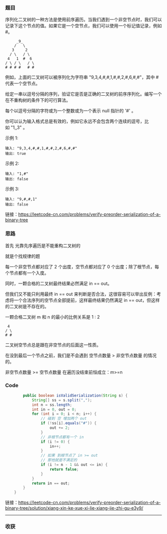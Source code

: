 ### 题目

序列化二叉树的一种方法是使用前序遍历。当我们遇到一个非空节点时，我们可以记录下这个节点的值。如果它是一个空节点，我们可以使用一个标记值记录，例如 #。
```
     _9_
    /   \
   3     2
  / \   / \
 4   1  #  6
/ \ / \   / \
# # # #   # #
```
例如，上面的二叉树可以被序列化为字符串 "9,3,4,#,#,1,#,#,2,#,6,#,#"，其中 # 代表一个空节点。

给定一串以逗号分隔的序列，验证它是否是正确的二叉树的前序序列化。编写一个在不重构树的条件下的可行算法。

每个以逗号分隔的字符或为一个整数或为一个表示 null 指针的 '#' 。

你可以认为输入格式总是有效的，例如它永远不会包含两个连续的逗号，比如 "1,,3" 。

示例 1:
```
输入: "9,3,4,#,#,1,#,#,2,#,6,#,#"
输出: true
```
示例 2:
```
输入: "1,#"
输出: false
```
示例 3:
```
输入: "9,#,#,1"
输出: false
```

链接：https://leetcode-cn.com/problems/verify-preorder-serialization-of-a-binary-tree

### 思路

首先 光靠先序遍历是不能重构二叉树的

就是个找规律的题

每一个非空节点都对应了 2 个出度，空节点都对应了 0 个出度；除了根节点，每个节点都有一个入度。

同时，一颗合格的二叉树最终结果必然满足 in == out。

但我们又不能只利用最终 in == out 来判断是否合法，这很容易可以举出反例：考虑将一个合法序列的空节点全部提前，这样最终结果仍然满足 in == out，但这样的二叉树是不存在的。

一颗合格二叉树 m 和 n 的最小的比例关系是 1 : 2 

```
 4 
/ \
# #
```

二叉树空节点总是跟在非空节点的后面这一性质。

在没到最后一个节点之前，我们是不会遇到 空节点数量 > 非空节点数量 的情况的。

非空节点数量 >= 空节点数量 在遍历没结束前恒成立：m>=n


### Code
```java
        public boolean isValidSerialization(String s) {
            String[] ss = s.split(",");
            int n = ss.length;
            int in = 0, out = 0;
            for (int i = 0; i < n; i++) {
                // 碰到 空 增加两个 out
                if (!ss[i].equals("#")) {
                    out += 2;
                }
                // 非根节点都有一个 in
                if (i != 0) {
                    in++;
                }
                // 如果 到根节点了 in >= out
                // 那他就是不满足的
                if (i != n - 1 && out <= in) {
                    return false;
                }
            }
            return in == out;
        }
    }
```
链接：https://leetcode-cn.com/problems/verify-preorder-serialization-of-a-binary-tree/solution/xiang-xin-ke-xue-xi-lie-xiang-jie-zhi-gu-e3y9/
*** 

### 收获
